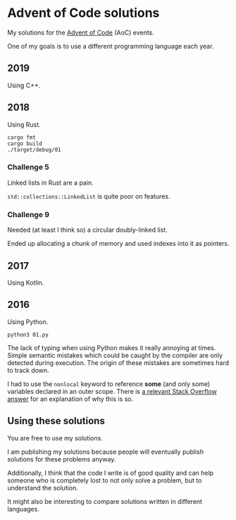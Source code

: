 # Advent of Code solutions

My solutions for the [Advent of Code](https://adventofcode.com) (AoC) events.

One of my goals is to use a different programming language each year.

## 2019

Using C++.

## 2018

Using Rust.

```
cargo fmt
cargo build
./target/debug/01
```

### Challenge 5

Linked lists in Rust are a pain.

`std::collections::LinkedList` is quite poor on features.

### Challenge 9

Needed (at least I think so) a circular doubly-linked list.

Ended up allocating a chunk of memory and used indexes into it as pointers.

## 2017

Using Kotlin.

## 2016

Using Python.

```
python3 01.py
```

The lack of typing when using Python makes it really annoying at times.
Simple semantic mistakes which could be caught by the compiler are only detected during execution.
The origin of these mistakes are sometimes hard to track down.

I had to use the `nonlocal` keyword to reference **some** (and only some) variables declared in an outer scope.
There is [a relevant Stack Overflow answer](https://stackoverflow.com/a/5219055/3271844) for an explanation of why this is so.

## Using these solutions

You are free to use my solutions.

I am publishing my solutions because people will eventually publish solutions for these problems anyway.

Additionally, I think that the code I write is of good quality and can help someone who is completely lost to not only solve a problem, but to understand the solution.

It might also be interesting to compare solutions written in different languages.
